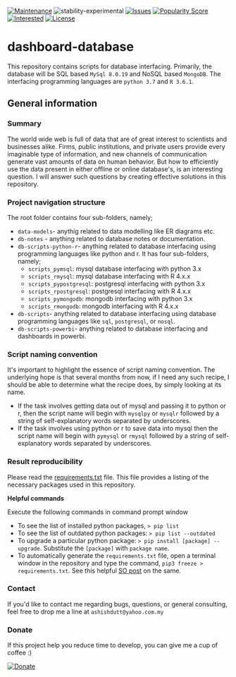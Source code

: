 [![Maintenance](https://img.shields.io/badge/Maintained%3F-yes-green.svg)](https://github.com/duttashi/dashboard-database/graphs/commit-activity) 
![stability-experimental](https://img.shields.io/badge/stability-experimental-orange.svg)
[![Issues](https://img.shields.io/github/issues/duttashi/dashboard-database)](https://github.com/duttashi/dashboard-database/issues?q=is%3Aopen+is%3Aissue)
[![Popularity Score](https://img.shields.io/github/forks/duttashi/dashboard-database)](https://github.com/duttashi/dashboard-database/network/members)
[![Interested](https://img.shields.io/github/stars/duttashi/dashboard-database)](https://github.com/duttashi/dashboard-database/stargazers)
[![License](https://img.shields.io/github/license/duttashi/dashboard-database)](https://github.com/duttashi/dashboard-database/blob/master/LICENSE)


# dashboard-database
This repository contains scripts for database interfacing. Primarily, the database will be SQL based `MySql 8.0.19` and NoSQL based `MongoDB`. The interfacing programming languages are `python 3.7` and `R 3.6.1`.

## General information

### Summary

The world wide web is full of data that are of great interest to scientists and businesses alike. Firms, public institutions, and private users provide every imaginable type of information, and new channels of communication generate vast amounts of data on human behavior. But how to efficiently use the data present in either offline or online database's, is an interesting question. I will answer such questions by creating effective solutions in this repository.

### Project navigation structure

The root folder contains four sub-folders, namely;

- `data-models`- anythig related to data modelling like ER diagrams etc.
- `db-notes` - anything related to database notes or documentation.
- `db-scripts-python-r`- anything related to database interfacing using programming languages like python and r. It has four sub-folders, namely;
	- `scripts_pymsql`: mysql database interfacing with python 3.x
	- `scripts_rmysql`: mysql database interfacing with R 4.x.x
	- `scripts_pypostgresql`: postgresql interfacing with python 3.x
	- `scripts_rpostgresql`: postgresql interfacing with R 4.x.x
	- `scripts_pymongodb`: mongodb interfacing with python 3.x
	- `scripts_rmongodb`: mongodb interfacing with R 4.x.x 
- `db-scripts`- anything related to database interfacing using database programming languages like `sql`, `postgresql`, or `nosql`.
- `db-scripts-powerbi`- anything related to database interfacing and dashboards in powerbi.
	

### Script naming convention

It's important to highlight the essence of script naming convention. The underlying hope is that several months from now, if I need any such recipe, I should be able to determine what the recipe does, by simply looking at its name.

- If the task involves getting data out of mysql and passing it to python or r, then the script name will begin with `mysqlpy` or `mysqlr` followed by a string of self-explanatory words separated by underscores.
- If the task involves using python or r to save data into mysql then the script name will begin with `pymysql` or `rmysql` followed by a string of self-explanatory words separated by underscores.


### Result reproducibility

Please read the [requirements.txt](https://github.com/duttashi/dashboard-database/blob/master/requirements.txt) file. This file provides a listing of the necessary packages used in this repository. 

**Helpful commands**

Execute the following commands in command prompt window

- To see the list of installed python packages, `> pip list`
- To see the list of outdated python packages: `> pip list --outdated`
- To upgrade a particular python package: `> pip install [package] --upgrade`. Substitute the `[package]` with `package name`.
- To automatically generate the `requirements.txt` file, open a terminal window in the repository and type the command, `pip3 freeze > requirements.txt`. See this helpful [SO post](https://stackoverflow.com/questions/31684375/automatically-create-requirements-txt) on the same. 

### Contact
If you'd like to contact me regarding bugs, questions, or general consulting, feel free to drop me a line at `ashishdutt@yahoo.com.my`

### Donate

If this project help you reduce time to develop, you can give me a cup of coffee :)

[![Donate](https://img.shields.io/badge/Donate-PayPal-green.svg)](https://www.paypal.me/ashishdutt)